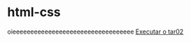 # html-css
oieeeeeeeeeeeeeeeeeeeeeeeeeeeeeeeeee
<a href= "https://niccaz.github.io/html-css/exercícios/tar02/oi.html"> Executar o tar02</a> 
